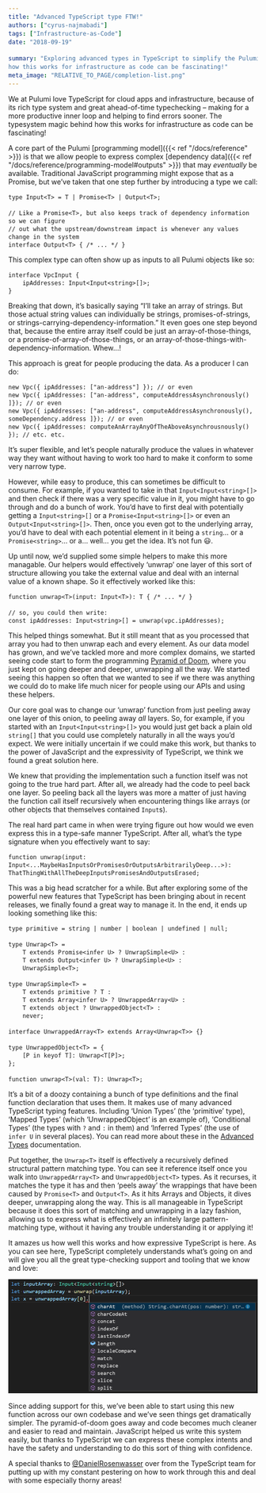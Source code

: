 ```yaml
---
title: "Advanced TypeScript type FTW!"
authors: ["cyrus-najmabadi"]
tags: ["Infrastructure-as-Code"]
date: "2018-09-19"

summary: "Exploring advanced types in TypeScript to simplify the Pulumi codebase, and making those types consumable. The typesystem magic behind
how this works for infrastructure as code can be fascinating!"
meta_image: "RELATIVE_TO_PAGE/completion-list.png"
---
```


We at Pulumi love TypeScript for cloud apps and infrastructure, because of its rich type system and great ahead-of-time
typechecking – making for a more productive inner loop and helping to find errors sooner. The typesystem magic behind
how this works for infrastructure as code can be fascinating!

A core part of the Pulumi [programming model]({{< ref "/docs/reference" >}}) is that we allow people to express complex
[dependency data]({{< ref "/docs/reference/programming-model#outputs" >}}) that may _eventually_ be available.
Traditional JavaScript programming might expose that as a Promise<T>, but we’ve taken that one step further by introducing
    a type we call:

    type Input<T> = T | Promise<T> | Output<T>;

    // Like a Promise<T>, but also keeps track of dependency information so we can figure
    // out what the upstream/downstream impact is whenever any values change in the system
    interface Output<T> { /* ... */ }

This complex type can often show up as inputs to all Pulumi objects like so:

    interface VpcInput {
        ipAddresses: Input<Input<string>[]>;
    }

Breaking that down, it’s basically saying “I’ll take an array of strings. But those actual string values can individually be
strings, promises-of-strings, or strings-carrying-dependency-information.” It even goes one step beyond that, because the
entire array itself could be just an array-of-those-things, or a promise-of-array-of-those-things, or an
array-of-those-things-with-dependency-information. Whew…!

This approach is great for people producing the data. As a producer I can do:

    new Vpc({ ipAddresses: ["an-address"] }); // or even 
    new Vpc({ ipAddresses: ["an-address", computeAddressAsynchronously() ]}); // or even
    new Vpc({ ipAddresses: ["an-address", computeAddressAsynchronously(), someDependency.address ]}); // or even
    new Vpc({ ipAddresses: computeAnArrayAnyOfTheAboveAsynchrousnously() }); // etc. etc.

It’s super flexible, and let’s people naturally produce the values in whatever way they want without having to work too hard to
make it conform to some very narrow type.

However, while easy to produce, this can sometimes be difficult to consume. For example, if you wanted to take in that
`Input<Input<string>[]>` and then check if there was a very specific value in it, you might have to go through and do a bunch of
work. You’d have to first deal with potentially getting a `Input<string>[]` or a `Promise<Input<string>[]>` or even an `Output<Input<string>[]>`.
Then, once you even got to the underlying array, you’d have to deal with each potential element in it being a `string`… or a `Promise<string>`… or a… well… you get the idea. It’s not fun 😃.

Up until now, we’d supplied some simple helpers to make this more managable. Our helpers would effectively ‘unwrap’ one
layer of this sort of structure allowing you take the external value and deal with an internal value of a known shape.
So it effectively worked like this:

    function unwrap<T>(input: Input<T>): T { /* ... */ }

    // so, you could then write:
    const ipAddresses: Input<string>[] = unwrap(vpc.ipAddresses);

This helped things somewhat. But it still meant that as you processed that array you had to then unwrap each and every
element. As our data model has grown, and we’ve tackled more and more complex domains, we started seeing code start to
form the programming [Pyramid of Doom](https://en.wikipedia.org/wiki/Pyramid_of_doom_(programming)), where you just kept
on going deeper and deeper, unwrapping all the way. We started seeing this happen so often that we wanted to see if we
there was anything we could do to make life much nicer for people using our APIs and using these helpers.

Our core goal was to change our ‘unwrap’ function from just peeling away one layer of this onion, to peeling away _all_
layers. So, for example, if you started with an `Input<Input<string>[]>` you would just get back a plain old `string[]`
    that you could use completely naturally in all the ways you’d expect. We were initially uncertain if we could make
    this work, but thanks to the power of JavaScript and the expressivity of TypeScript, we think we found a great solution
    here.

We knew that providing the implementation such a function itself was not going to the true hard part. After all, we
already had the code to peel back one layer. So peeling back all the layers was more a matter of just having the function
call itself recursively when encountering things like arrays (or other objects that themselves contained `Input`s).

The real hard part came in when were trying figure out how would we even express this in a type-safe manner TypeScript.
After all, what’s the type signature when you effectively want to say:

    function unwrap(input: Input<...MaybeHasInputsOrPromisesOrOutputsArbitrarilyDeep...>): ThatThingWithAllTheDeepInputsPromisesAndOutputsErased;

This was a big head scratcher for a while. But after exploring some of the powerful new features that TypeScript has
been bringing about in recent releases, we finally found a great way to manage it. In the end, it ends up looking
something like this:

    type primitive = string | number | boolean | undefined | null;

    type Unwrap<T> =
        T extends Promise<infer U> ? UnwrapSimple<U> :
        T extends Output<infer U> ? UnwrapSimple<U> :
        UnwrapSimple<T>;

    type UnwrapSimple<T> =
        T extends primitive ? T :
        T extends Array<infer U> ? UnwrappedArray<U> :
        T extends object ? UnwrappedObject<T> :
        never;

    interface UnwrappedArray<T> extends Array<Unwrap<T>> {}

    type UnwrappedObject<T> = {
        [P in keyof T]: Unwrap<T[P]>;
    };

    function unwrap<T>(val: T): Unwrap<T>;

It’s a bit of a doozy containing a bunch of type definitions and the final function declaration that uses them. It
makes use of many advanced TypeScript typing features. Including ‘Union Types’ (the ‘primitive’ type), ‘Mapped Types’
(which ‘UnwrappedObject’ is an example of), ‘Conditional Types’ (the types with `?` and `:` in them) and ‘Inferred Types’
(the use of `infer U` in several places). You can read more about these in the
[Advanced Types](https://www.typescriptlang.org/docs/handbook/advanced-types.html) documentation.

Put together, the `Unwrap<T>` itself is effectively a recursively defined structural pattern matching type. You can see
it reference itself once you walk into `UnwrappedArray<T>` and `UnwrappedObject<T>` types. As it recurses, it matches
the type it has and then ‘peels away’ the wrappings that have been caused by `Promise<T>` and `Output<T>`. As it hits
Arrays and Objects, it dives deeper, unwrapping along the way. This is all manageable in TypeScript because it does this
sort of matching and unwrapping in a lazy fashion, allowing us to express what is effectively an infinitely large
pattern-matching type, without it having any trouble understanding it or applying it!

It amazes us how well this works and how expressive TypeScript is here. As you can see here, TypeScript completely
understands what’s going on and will give you all the great type-checking support and tooling that we know and love:

![TypeScript completion list](./completion-list.png)

Since adding support for this, we’ve been able to start using this new function across our own codebase and we’ve seen
things get dramatically simpler. The pyramid-of-doom goes away and code becomes much cleaner and easier to read and
maintain. JavaScript helped us write this system easily, but thanks to TypeScript we can express these complex intents
and have the safety and understanding to do this sort of thing with confidence.

A special thanks to [@DanielRosenwasser](https://github.com/danielrosenwasser) over from the TypeScript team for
putting up with my constant pestering on how to work through this and deal with some especially thorny areas!

